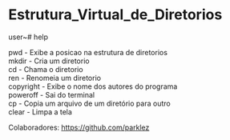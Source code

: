 # Estrutura_Virtual_de_Diretorios

user~# help

pwd - Exibe a posicao na estrutura de diretorios<br/>
mkdir - Cria um diretorio<br/>
cd - Chama o diretorio<br/>
ren - Renomeia um diretorio<br/>
copyright - Exibe o nome dos autores do programa<br/>
poweroff - Sai do terminal<br/>
cp - Copia um arquivo de um diretório para outro<br/>
clear - Limpa a tela<br/>

Colaboradores: <link>https://github.com/parklez<link/>
